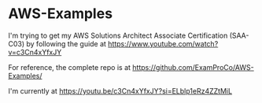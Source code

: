 # AWS-Examples

I'm trying to get my AWS Solutions Architect Associate Certification (SAA-C03) by following the guide at https://www.youtube.com/watch?v=c3Cn4xYfxJY

For reference, the complete repo is at https://github.com/ExamProCo/AWS-Examples/

I'm currently at https://youtu.be/c3Cn4xYfxJY?si=ELblp1eRz4ZZtMiL 
